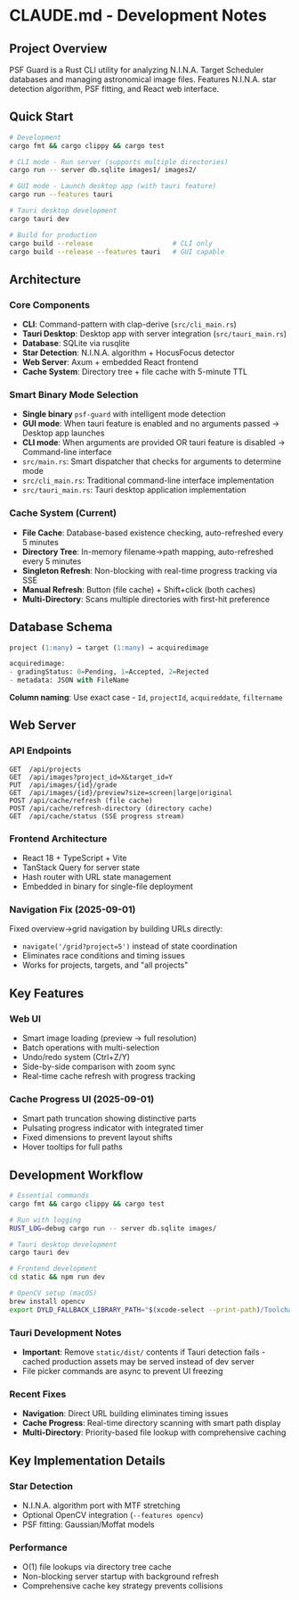 # CLAUDE.md - Development Notes

## Project Overview

PSF Guard is a Rust CLI utility for analyzing N.I.N.A. Target Scheduler databases and managing astronomical image files. Features N.I.N.A. star detection algorithm, PSF fitting, and React web interface.

## Quick Start

```bash
# Development
cargo fmt && cargo clippy && cargo test

# CLI mode - Run server (supports multiple directories)
cargo run -- server db.sqlite images1/ images2/

# GUI mode - Launch desktop app (with tauri feature)
cargo run --features tauri

# Tauri desktop development
cargo tauri dev

# Build for production
cargo build --release                    # CLI only
cargo build --release --features tauri   # GUI capable
```

## Architecture

### Core Components
- **CLI**: Command-pattern with clap-derive (`src/cli_main.rs`)
- **Tauri Desktop**: Desktop app with server integration (`src/tauri_main.rs`)
- **Database**: SQLite via rusqlite
- **Star Detection**: N.I.N.A. algorithm + HocusFocus detector
- **Web Server**: Axum + embedded React frontend
- **Cache System**: Directory tree + file cache with 5-minute TTL

### Smart Binary Mode Selection
- **Single binary** `psf-guard` with intelligent mode detection
- **GUI mode**: When tauri feature is enabled and no arguments passed → Desktop app launches
- **CLI mode**: When arguments are provided OR tauri feature is disabled → Command-line interface
- `src/main.rs`: Smart dispatcher that checks for arguments to determine mode
- `src/cli_main.rs`: Traditional command-line interface implementation
- `src/tauri_main.rs`: Tauri desktop application implementation

### Cache System (Current)
- **File Cache**: Database-based existence checking, auto-refreshed every 5 minutes
- **Directory Tree**: In-memory filename→path mapping, auto-refreshed every 5 minutes
- **Singleton Refresh**: Non-blocking with real-time progress tracking via SSE
- **Manual Refresh**: Button (file cache) + Shift+click (both caches)
- **Multi-Directory**: Scans multiple directories with first-hit preference

## Database Schema

```sql
project (1:many) → target (1:many) → acquiredimage

acquiredimage:
- gradingStatus: 0=Pending, 1=Accepted, 2=Rejected
- metadata: JSON with FileName
```

**Column naming**: Use exact case - `Id`, `projectId`, `acquireddate`, `filtername`

## Web Server

### API Endpoints
```
GET  /api/projects
GET  /api/images?project_id=X&target_id=Y
PUT  /api/images/{id}/grade
GET  /api/images/{id}/preview?size=screen|large|original
POST /api/cache/refresh (file cache)
POST /api/cache/refresh-directory (directory cache)
GET  /api/cache/status (SSE progress stream)
```

### Frontend Architecture
- React 18 + TypeScript + Vite
- TanStack Query for server state
- Hash router with URL state management
- Embedded in binary for single-file deployment

### Navigation Fix (2025-09-01)
Fixed overview→grid navigation by building URLs directly:
- `navigate('/grid?project=5')` instead of state coordination
- Eliminates race conditions and timing issues
- Works for projects, targets, and "all projects"

## Key Features

### Web UI
- Smart image loading (preview → full resolution)
- Batch operations with multi-selection
- Undo/redo system (Ctrl+Z/Y)  
- Side-by-side comparison with zoom sync
- Real-time cache refresh with progress tracking

### Cache Progress UI (2025-09-01)
- Smart path truncation showing distinctive parts
- Pulsating progress indicator with integrated timer
- Fixed dimensions to prevent layout shifts
- Hover tooltips for full paths

## Development Workflow

```bash
# Essential commands
cargo fmt && cargo clippy && cargo test

# Run with logging
RUST_LOG=debug cargo run -- server db.sqlite images/

# Tauri desktop development
cargo tauri dev

# Frontend development  
cd static && npm run dev

# OpenCV setup (macOS)
brew install opencv
export DYLD_FALLBACK_LIBRARY_PATH="$(xcode-select --print-path)/Toolchains/XcodeDefault.xctoolchain/usr/lib/"
```

### Tauri Development Notes
- **Important**: Remove `static/dist/` contents if Tauri detection fails - cached production assets may be served instead of dev server
- File picker commands are async to prevent UI freezing

### Recent Fixes
- **Navigation**: Direct URL building eliminates timing issues
- **Cache Progress**: Real-time directory scanning with smart path display
- **Multi-Directory**: Priority-based file lookup with comprehensive caching

## Key Implementation Details

### Star Detection
- N.I.N.A. algorithm port with MTF stretching
- Optional OpenCV integration (`--features opencv`)
- PSF fitting: Gaussian/Moffat models

### Performance
- O(1) file lookups via directory tree cache
- Non-blocking server startup with background refresh
- Comprehensive cache key strategy prevents collisions